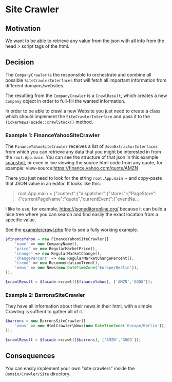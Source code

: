 # Site Crawler

## Motivation

We want to be able to retrieve any value from the json with all info from the head > script tags of the html.

## Decision

The `CompanyCrawler` is the responsible to orchestrate and combine all possible `SiteCrawlerInterfaces` that will fetch
all important information from different domains/websites.

The resulting from the `CompanyCrawler` is a `CrawlResult`, which creates a new `Company` object in order to full-fill
the wanted information.

In order to be able to crawl a new Website you just need to create a class which should implement
the `SiteCrawlerInterface`
and pass it to the `TickerNewsFacade::crawlStock()` method.

### Example 1: FinanceYahooSiteCrawler

The `FinanceYahooSiteCrawler` receives a list of `JsonExtractorInterfaces` from which you can retrieve any data that you
might be interested in from the `root.App.main`. You can see the structure of that json in this
example [snapshot](../data/RootAppMainJsonExample.json), or even in live viewing the source html code from any quote,
for example: view-source:https://finance.yahoo.com/quote/AMZN

There you just need to look for the string `root.App.main =` and copy-paste that JSON value in an editor. It looks like
this:

> root.App.main = {"context":{"dispatcher":{"stores":{"PageStore":{"currentPageName":"quote","currentEvent":{"eventNa...

I like to use, for example, https://jsoneditoronline.org/ because it can build a nice tree where you can search and find
easily the exact location from a specific value.

See the [example/crawl.php](../example/crawl.php) file to see a fully working example.

```php
$financeYahoo = new FinanceYahooSiteCrawler([
    'name' => new CompanyName(),
    'price' => new RegularMarketPrice(),
    'change' => new RegularMarketChange(),
    'changePercent' => new RegularMarketChangePercent(),
    'trend' => new RecommendationTrend(),
    'news' => new News(new DateTimeZone('Europe/Berlin')),
]);

$crawlResult = $facade->crawl([$financeYahoo], ['AMZN','GOOG']); 
```

### Example 2: BarronsSiteCrawler

They have all information about their news in their html, with a simple Crawling is suffient to gather all of it.

```php
$barrons = new BarronsSiteCrawler([
    'news' => new HtmlCrawler\News(new DateTimeZone('Europe/Berlin')),
]);

$crawlResult = $facade->crawl([$barrons], ['AMZN','GOOG']); 
```

## Consequences

You can easily implement your own "site crawlers" inside the `Domain/Crawler/Site` directory.
